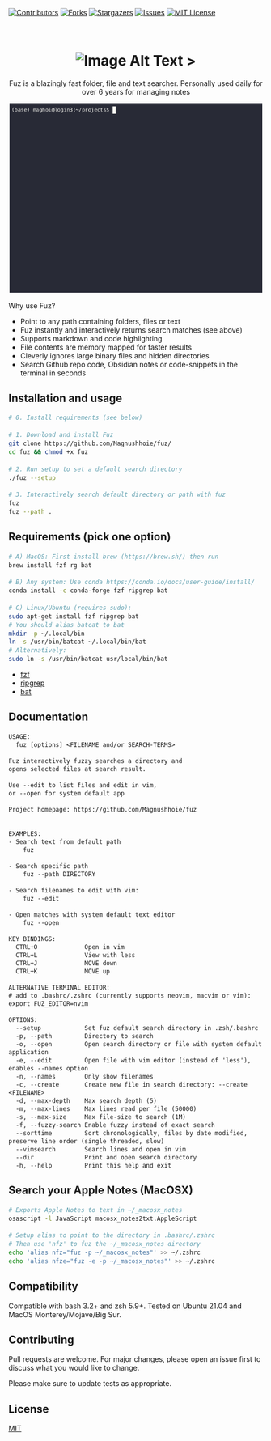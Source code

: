 <!-- PROJECT SHIELDS -->
[![Contributors][contributors-shield]][contributors-url]
[![Forks][forks-shield]][forks-url]
[![Stargazers][stars-shield]][stars-url]
[![Issues][issues-shield]][issues-url]
[![MIT License][license-shield]][license-url]

<!-- PROJECT LOGO -->
<br />
<p align="center">
  <a href="https://github.com/Magnushhoie/fuz">
  </a>
  <h1 align="center">
<picture>
  <img alt="Image Alt Text"  src="https://github.com/Magnushhoie/fuz/blob/main/img/logo.png?raw=true" width="250"/
</picture>
         ></h1>
  <p align="center">
    Fuz is a blazingly fast folder, file and text searcher. Personally used daily for over 6 years for managing notes
  </p>
</p>

</p>
<p align="center">
<a href="https://asciinema.org/a/663578" target="_blank">
<img src="https://github.com/Magnushhoie/fuz/blob/main/img/fuz2.gif?raw=true" width="500"/>
</a>
</p>

Why use Fuz?
- Point to any path containing folders, files or text
- Fuz instantly and interactively returns search matches (see above)
- Supports markdown and code highlighting
- File contents are memory mapped for faster results
- Cleverly ignores large binary files and hidden directories
- Search Github repo code, Obsidian notes or code-snippets in the terminal in seconds

## Installation and usage

```bash
# 0. Install requirements (see below)

# 1. Download and install Fuz
git clone https://github.com/Magnushhoie/fuz/
cd fuz && chmod +x fuz

# 2. Run setup to set a default search directory
./fuz --setup

# 3. Interactively search default directory or path with fuz
fuz
fuz --path .
```

## Requirements (pick one option)

```bash
# A) MacOS: First install brew (https://brew.sh/) then run
brew install fzf rg bat

# B) Any system: Use conda https://conda.io/docs/user-guide/install/
conda install -c conda-forge fzf ripgrep bat

# C) Linux/Ubuntu (requires sudo):
sudo apt-get install fzf ripgrep bat
# You should alias batcat to bat
mkdir -p ~/.local/bin
ln -s /usr/bin/batcat ~/.local/bin/bat
# Alternatively:
sudo ln -s /usr/bin/batcat usr/local/bin/bat
```

- [fzf](https://github.com/junegunn/fzf)
- [ripgrep](https://github.com/BurntSushi/ripgrep)
- [bat](https://github.com/sharkdp/bat)

## Documentation

```
USAGE:
  fuz [options] <FILENAME and/or SEARCH-TERMS>

Fuz interactively fuzzy searches a directory and
opens selected files at search result.

Use --edit to list files and edit in vim,
or --open for system default app

Project homepage: https://github.com/Magnushhoie/fuz


EXAMPLES:
- Search text from default path
    fuz

- Search specific path
    fuz --path DIRECTORY

- Search filenames to edit with vim:
    fuz --edit

- Open matches with system default text editor
    fuz --open

KEY BINDINGS:
  CTRL+O             Open in vim
  CTRL+L             View with less
  CTRL+J             MOVE down
  CTRL+K             MOVE up

ALTERNATIVE TERMINAL EDITOR:
# add to .bashrc/.zshrc (currently supports neovim, macvim or vim):
export FUZ_EDITOR=nvim

OPTIONS:
  --setup            Set fuz default search directory in .zsh/.bashrc
  -p, --path         Directory to search
  -o, --open         Open search directory or file with system default application
  -e, --edit         Open file with vim editor (instead of 'less'), enables --names option
  -n, --names        Only show filenames
  -c, --create       Create new file in search directory: --create <FILENAME>
  -d, --max-depth    Max search depth (5)
  -m, --max-lines    Max lines read per file (50000)
  -s, --max-size     Max file-size to search (1M)
  -f, --fuzzy-search Enable fuzzy instead of exact search
  --sorttime         Sort chronologically, files by date modified, preserve line order (single threaded, slow)
  --vimsearch        Search lines and open in vim
  --dir              Print and open search directory
  -h, --help         Print this help and exit
```

## Search your Apple Notes (MacOSX)

```bash
# Exports Apple Notes to text in ~/_macosx_notes
osascript -l JavaScript macosx_notes2txt.AppleScript

# Setup alias to point to the directory in .bashrc/.zshrc
# Then use 'nfz' to fuz the ~/_macosx_notes directory
echo 'alias nfz="fuz -p ~/_macosx_notes"' >> ~/.zshrc
echo 'alias nfze="fuz -e -p ~/_macosx_notes"' >> ~/.zshrc
```

## Compatibility
Compatible with bash 3.2+ and zsh 5.9+. Tested on Ubuntu 21.04 and MacOS Monterey/Mojave/Big Sur.

## Contributing
Pull requests are welcome. For major changes, please open an issue first to discuss what you would like to change.

Please make sure to update tests as appropriate.

## License
[MIT](https://choosealicense.com/licenses/mit/)

<!-- MARKDOWN LINKS & IMAGES -->
<!-- https://www.markdownguide.org/basic-syntax/#reference-style-links -->
[contributors-shield]: https://img.shields.io/github/contributors/Magnushhoie/fuz.svg?style=for-the-badge
[contributors-url]: https://github.com/Magnushhoie/fuz/graphs/contributors
[forks-shield]: https://img.shields.io/github/forks/Magnushhoie/fuz.svg?style=for-the-badge
[forks-url]: https://github.com/Magnushhoie/fuz/network/members
[stars-shield]: https://img.shields.io/github/stars/Magnushhoie/fuz.svg?style=for-the-badge
[stars-url]: https://github.com/Magnushhoie/fuz/stargazers
[issues-shield]: https://img.shields.io/github/issues/Magnushhoie/fuz.svg?style=for-the-badge
[issues-url]: https://github.com/Magnushhoie/fuz/issues
[license-shield]: https://img.shields.io/github/license/othneildrew/Best-README-Template.svg?style=for-the-badge
[license-url]: https://github.com/Magnushhoie/fuz/blob/master/LICENSE.txt

